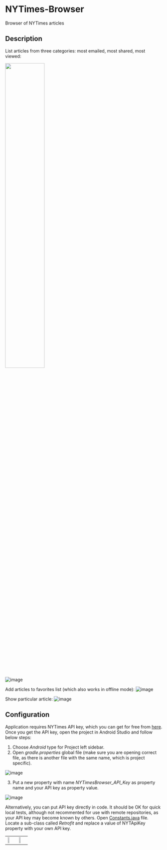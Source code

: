 # NYTimes-Browser
Browser of NYTimes articles

<h2>Description</h2>

List articles from three categories: most emailed, most shared, most viewed:


<img src="https://user-images.githubusercontent.com/23655108/44945527-aa3f6000-adeb-11e8-91ed-572bb8b148da.png" width="50%" />

<table>
  <tr>
    <td><img src="https://user-images.githubusercontent.com/23655108/44945527-aa3f6000-adeb-11e8-91ed-572bb8b148da.png" width="50%" /></td>
    <td><img src="https://user-images.githubusercontent.com/23655108/44945527-aa3f6000-adeb-11e8-91ed-572bb8b148da.png" width="50%" /></td>
  </tr>

<span>![image](https://user-images.githubusercontent.com/23655108/44945527-aa3f6000-adeb-11e8-91ed-572bb8b148da.png)</span>



Add articles to favorites list (which also works in offline mode):
![image](https://user-images.githubusercontent.com/23655108/44945537-d2c75a00-adeb-11e8-8bf5-f8df092a7f89.png)

Show particular article:
![image](https://user-images.githubusercontent.com/23655108/44945544-06a27f80-adec-11e8-8c79-ae76015c4fb6.png)

<h2>Configuration</h2>
Application requires NYTimes API key, which you can get for free from <a href="http://developer.nytimes.com/" target="_blank">here</a>.
Once you get the API key, open the project in Android Studio and follow below steps:

1. Choose <i>Android</i> type for Project left sidebar.
2. Open <i>gradle.properties</i> global file (make sure you are opening correct file, as there is another file with the same name, which is project specific).

![image](https://user-images.githubusercontent.com/23655108/44476450-09f17a80-a638-11e8-90df-d26f296cbc98.png)


3. Put a new property with name <i>NYTimesBrowser_API_Key</i> as property name and your API key as property value.

![image](https://user-images.githubusercontent.com/23655108/44519286-df9dcc80-a6cc-11e8-9e9d-c9369072b5ba.png)

Alternatively, you can put API key directly in code. It should be OK for quick local tests, although not recommented for use with remote repositories, as your API key may become known by others.
Open <a href="https://github.com/mirokolodii/NYTimes-Browser/blob/master/app/src/main/java/com/unagit/nytimesbrowser/helpers/Constants.java">Constants.java</a> file. Locate a sub-class called <i>Retrofit</i> and replace a value of NYTApiKey property with your own API key.

